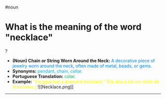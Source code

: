 #noun

# What is the meaning of the word "necklace"
?
* **(Noun) Chain or String Worn Around the Neck:** <span style="color:rgb(0, 132, 255)">A decorative piece of jewelry worn around the neck, often made of metal, beads, or gems.</span>
* **Synonyms:** <span style="color:rgb(0, 176, 240)">pendant, chain, collar.</span>
* **Portuguese Translation:** <span style="color:rgb(0, 176, 80)">colar.</span>
* **Example:** <span style="color:rgb(255, 255, 0)">"He gave her a diamond necklace." (Ele deu a ela um colar de diamantes.)</span>
![[Necklace.png]]
---
<!--SR:!2025-06-24,15,290-->